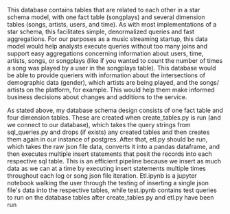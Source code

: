 
This database contains tables that are related to each other in a star schema model, with one fact table (songplays) and several dimension tables (songs, artists, users, and time). As with most implementations of a star schema, this facilitates simple, denormalized queries and fast aggregations. For our purposes as a music streaming startup, this data model would help analysts execute queries without too many joins and support easy aggregations concerning information about users, time, artists, songs, or songplays (like if you wanted to count the number of times a song was played by a user in the songplays table). This database would be able to provide queriers with information about the intersections of demographic data (gender), which artists are being played, and the songs/ artists on the platform, for example. This would help them make informed business decisions about changes and additions to the service.

As stated above, my database schema design consists of one fact table and four dimension tables. These are created when create_tables.py is run (and we connect to our database), which takes the query strings from sql_queries.py and drops (if exists) any created tables and then creates them again in our instance of postgres. After that, etl.py should be run, which takes the raw json file data, converts it into a pandas dataframe, and then executes multiple insert statements that posit the records into each respective sql table. This is an efficient pipeline because we insert as much data as we can at a time by executing insert statements multiple times throughout each log or song json file iteration. Etl.ipynb is a jupyter notebook walking the user through the testing of inserting a single json file's data into the respective tables, while test.ipynb contains test queries to run on the database tables after create_tables.py and etl.py have been run
